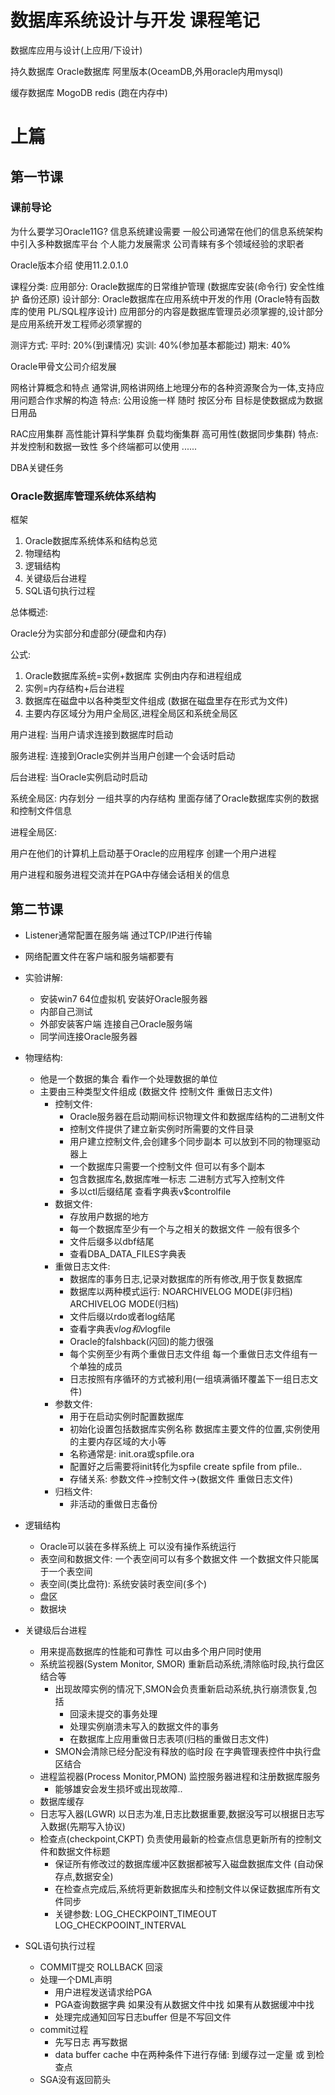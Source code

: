 # 数据库系统设计与开发 课程笔记

数据库应用与设计(上应用/下设计) 

持久数据库 Oracle数据库 阿里版本(OceamDB,外用oracle内用mysql) 

缓存数据库 MogoDB redis (跑在内存中)

# 上篇

## 第一节课

### 课前导论

为什么要学习Oracle11G?
	信息系统建设需要 一般公司通常在他们的信息系统架构中引入多种数据库平台
	个人能力发展需求 公司青睐有多个领域经验的求职者

Oracle版本介绍 使用11.2.0.1.0

课程分类:
	应用部分: Oracle数据库的日常维护管理 (数据库安装(命令行) 安全性维护 备份还原)
	设计部分: Oracle数据库在应用系统中开发的作用 (Oracle特有函数库的使用 PL/SQL程序设计)
	应用部分的内容是数据库管理员必须掌握的,设计部分是应用系统开发工程师必须掌握的

测评方式:
	平时: 20%(到课情况) 实训: 40%(参加基本都能过) 期末: 40%

Oracle甲骨文公司介绍发展

网格计算概念和特点
	通常讲,网格讲网络上地理分布的各种资源聚合为一体,支持应用问题合作求解的构造
	特点: 公用设施一样 随时 按区分布 目标是使数据成为数据日用品

RAC应用集群
	高性能计算科学集群
	负载均衡集群
	高可用性(数据同步集群)
	特点: 并发控制和数据一致性 多个终端都可以使用
	......

DBA关键任务

### Oracle数据库管理系统体系结构

框架

1. Oracle数据库系统体系和结构总览
2. 物理结构
3. 逻辑结构
4. 关键级后台进程
5. SQL语句执行过程

总体概述:

Oracle分为实部分和虚部分(硬盘和内存)

公式:

1. Oracle数据库系统=实例+数据库 实例由内存和进程组成
2. 实例=内存结构+后台进程
3. 数据库在磁盘中以各种类型文件组成 (数据在磁盘里存在形式为文件)
4. 主要内存区域分为用户全局区,进程全局区和系统全局区

用户进程: 当用户请求连接到数据库时启动

服务进程: 连接到Oracle实例并当用户创建一个会话时启动

后台进程: 当Oracle实例启动时启动

系统全局区: 内存划分 一组共享的内存结构 里面存储了Oracle数据库实例的数据和控制文件信息

进程全局区:

用户在他们的计算机上启动基于Oracle的应用程序 创建一个用户进程

用户进程和服务进程交流并在PGA中存储会话相关的信息

## 第二节课

-   Listener通常配置在服务端 通过TCP/IP进行传输
-   网络配置文件在客户端和服务端都要有



-   实验讲解:
    -   安装win7 64位虚拟机  安装好Oracle服务器
    -   内部自己测试
    -   外部安装客户端 连接自己Oracle服务端
    -   同学间连接Oracle服务器

-   物理结构:
    -   他是一个数据的集合 看作一个处理数据的单位
    -   主要由三种类型文件组成 (数据文件 控制文件 重做日志文件)
        -   控制文件:
            -   Oracle服务器在启动期间标识物理文件和数据库结构的二进制文件
            -   控制文件提供了建立新实例时所需要的文件目录
            -   用户建立控制文件,会创建多个同步副本 可以放到不同的物理驱动器上
            -   一个数据库只需要一个控制文件 但可以有多个副本
            -   包含数据库名,数据库唯一标志 二进制方式写入控制文件
            -   多以ctl后缀结尾 查看字典表v$controlfile
        -   数据文件:
            -   存放用户数据的地方
            -   每一个数据库至少有一个与之相关的数据文件 一般有很多个
            -   文件后缀多以dbf结尾
            -   查看DBA_DATA_FILES字典表
        -   重做日志文件:
            -   数据库的事务日志,记录对数据库的所有修改,用于恢复数据库
            -   数据库以两种模式运行: NOARCHIVELOG MODE(非归档) ARCHIVELOG MODE(归档)
            -   文件后缀以rdo或者log结尾
            -   查看字典表v$log和v$logfile
            -   Oracle的falshback(闪回)的能力很强
            -   每个实例至少有两个重做日志文件组 每一个重做日志文件组有一个单独的成员
            -   日志按照有序循环的方式被利用(一组填满循环覆盖下一组日志文件)
        -   参数文件:
            -   用于在启动实例时配置数据库
            -   初始化设置包括数据库实例名称<SID> 数据库主要文件的位置,实例使用的主要内存区域的大小等
            -   名称通常是: init<SID>.ora或spfile<SID>.ora
            -   配置好之后需要将init转化为spfile  create spfile from pfile..
            -   存储关系: 参数文件->控制文件->(数据文件 重做日志文件)
        -   归档文件:
            -   非活动的重做日志备份
-   逻辑结构
    -   Oracle可以装在多样系统上 可以没有操作系统运行
    -   表空间和数据文件: 一个表空间可以有多个数据文件 一个数据文件只能属于一个表空间
    -   表空间(类比盘符): 系统安装时表空间(多个)
    -   盘区
    -   数据块
-   关键级后台进程
    -   用来提高数据库的性能和可靠性 可以由多个用户同时使用
    -   系统监视器(System Monitor, SMOR) 重新启动系统,清除临时段,执行盘区结合等
        -   出现故障实例的情况下,SMON会负责重新启动系统,执行崩溃恢复,包括
            -   回滚未提交的事务处理
            -   处理实例崩溃未写入的数据文件的事务
            -   在数据库上应用重做日志表项(归档的重做日志文件)
        -   SMON会清除已经分配没有释放的临时段 在字典管理表控件中执行盘区结合
    -   进程监视器(Process Monitor,PMON) 监控服务器进程和注册数据库服务
        -   能够雄安会发生损坏或出现故障..
    -   数据库缓存
    -   日志写入器(LGWR) 以日志为准,日志比数据重要,数据没写可以根据日志写入数据(先期写入协议)
    -   检查点(checkpoint,CKPT)  负责使用最新的检查点信息更新所有的控制文件和数据文件标题
        -   保证所有修改过的数据库缓冲区数据都被写入磁盘数据库文件 (自动保存点,数据安全)
        -   在检查点完成后,系统将更新数据库头和控制文件以保证数据库所有文件同步
        -   关键参数: LOG_CHECKPOINT_TIMEOUT  LOG_CHECKPOOINT_INTERVAL
-   SQL语句执行过程
    -   COMMIT提交 ROLLBACK 回滚
    -   处理一个DML声明
        -   用户进程发送请求给PGA
        -   PGA查询数据字典 如果没有从数据文件中找 如果有从数据缓冲中找
        -   处理完成通知回写日志buffer 但是不写回文件
    -   commit过程
        -   先写日志 再写数据
        -   data buffer cache 中在两种条件下进行存储: 到缓存过一定量 或 到检查点
    -   SGA没有返回箭头

